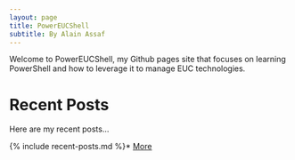 ```yaml
---
layout: page
title: PowerEUCShell
subtitle: By Alain Assaf
---
```


Welcome to PowerEUCShell, my Github pages site that focuses on learning PowerShell and how to leverage it to manage EUC technologies. 

# Recent Posts

Here are my recent posts...

{% include recent-posts.md %}* [More](sitemap/?utm_source=blog&utm_medium=blog&utm_content=recent)